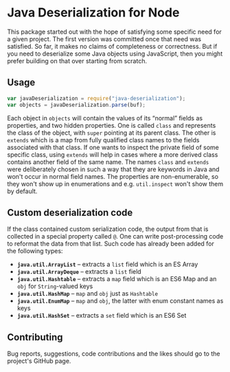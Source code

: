 # Java Deserialization for Node

This package started out with the hope of satisfying
some specific need for a given project.
The first version was committed once that need was satisfied.
So far, it makes no claims of completeness or correctness.
But if you need to deserialize some Java objects using JavaScript,
then you might prefer building on that over starting from scratch.

## Usage

```js
var javaDeserialization = require("java-deserialization");
var objects = javaDeserialization.parse(buf);
```

Each object in `objects` will contain the values of its “normal”
fields as properties, and two hidden properties.
One is called `class` and represents the class of the object,
with `super` pointing at its parent class.
The other is `extends` which is a map from fully qualified class names
to the fields associated with that class.
If one wants to inspect the private field of some specific class,
using `extends` will help in cases where a more derived class contains
another field of the same name.
The names `class` and `extends` were deliberately chosen in such a way
that they are keywords in Java and won't occur in normal field names.
The properties are non-enumerable, so they won't show up in enumerations
and e.g. `util.inspect` won't show them by default.

## Custom deserialization code

If the class contained custom serialization code,
the output from that is collected in a special property called `@`.
One can write post-processing code to reformat the data from that list.
Such code has already been added for the following types:

* **`java.util.ArrayList`** – extracts a `list` field which is an ES Array
* **`java.util.ArrayDeque`** – extracts a `list` field
* **`java.util.Hashtable`** – extracts a `map` field which is an ES6 Map
  and an `obj` for `String`-valued keys
* **`java.util.HashMap`** – `map` and `obj` just as `Hashtable`
* **`java.util.EnumMap`** – `map` and `obj`, the latter with enum
  constant names as keys
* **`java.util.HashSet`** – extracts a `set` field which is an ES6 Set

## Contributing

Bug reports, suggestions, code contributions and the likes should go
to the project's GitHub page.
